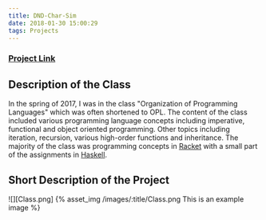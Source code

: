 ```yaml
---
title: DND-Char-Sim
date: 2018-01-30 15:00:29
tags: Projects
---
```


### [Project Link](https://github.com/oplS17projects/D-D-Character-Generator)

## Description of the Class

In the spring of 2017, I was in the class "Organization of Programming Languages" which was often shortened to OPL. The content of the class included various programming language concepts including imperative, functional and object oriented programming. Other topics including iteration, recursion, various high-order functions and inheritance. The majority of the class was programming concepts in [Racket](https://racket-lang.org/) with a small part of the assignments in [Haskell](https://www.haskell.org/).

## Short Description of the Project

![][Class.png]
{% asset_img /images/:title/Class.png This is an example image %}

